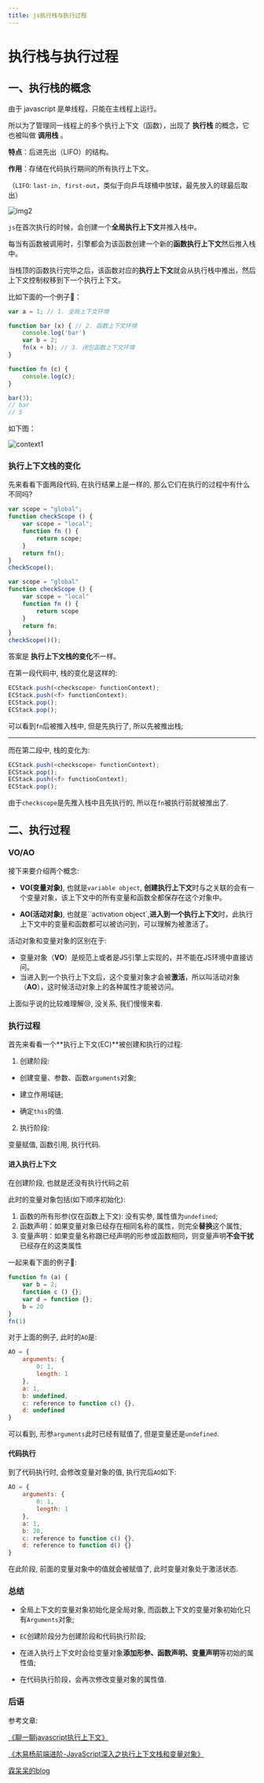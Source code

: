 ```yaml
---
title: js执行栈与执行过程
---
```


# 执行栈与执行过程

## 一、执行栈的概念

由于 javascript 是单线程，只能在主线程上运行。

所以为了管理同一线程上的多个执行上下文（函数），出现了 **执行栈** 的概念，它也被叫做 **调用栈** 。

**特点**：后进先出（LIFO）的结构。

**作用**：存储在代码执行期间的所有执行上下文。

（`LIFO`: `last-in, first-out`，类似于向乒乓球桶中放球，最先放入的球最后取出）

![img2](https://hexo-blog-1256114407.cos.ap-shenzhen-fsi.myqcloud.com/executionContext3.png)

`js`在首次执行的时候，会创建一个**全局执行上下文**并推入栈中。

每当有函数被调用时，引擎都会为该函数创建一个新的**函数执行上下文**然后推入栈中。

当栈顶的函数执行完毕之后，该函数对应的**执行上下文**就会从执行栈中推出，然后上下文控制权移到下一个执行上下文。

比如下面的一个例子🌰：

```javascript
var a = 1; // 1. 全局上下文环境

function bar (x) { // 2. 函数上下文环境
    console.log('bar')
    var b = 2;
    fn(x + b); // 3. 闭包函数上下文环境
}

function fn (c) {
    console.log(c);
}

bar(3);
// bar
// 5
```

如下图：

![context1](https://hexo-blog-1256114407.cos.ap-shenzhen-fsi.myqcloud.com/context1.png)


### 执行上下文栈的变化

先来看看下面两段代码, 在执行结果上是一样的, 那么它们在执行的过程中有什么不同吗?

```javascript
var scope = "global";
function checkScope () {
	var scope = "local";
	function fn () {
		return scope;
	}
	return fn();
}
checkScope();
```

```javascript
var scope = "global"
function checkScope () {
	var scope = "local"
	function fn () {
		return scope
	}
	return fn;
}
checkScope()();
```

答案是 **执行上下文栈的变化**不一样。

在第一段代码中, 栈的变化是这样的:

```javascript
ECStack.push(<checkscope> functionContext);
ECStack.push(<f> functionContext);
ECStack.pop();
ECStack.pop();
```

可以看到`fn`后被推入栈中, 但是先执行了, 所以先被推出栈;

---

而在第二段中, 栈的变化为:

```javascript
ECStack.push(<checkscope> functionContext);
ECStack.pop();
ECStack.push(<f> functionContext);
ECStack.pop();
```

由于`checkscope`是先推入栈中且先执行的, 所以在`fn`被执行前就被推出了.

## 二、执行过程

### VO/AO

接下来要介绍两个概念:

- **VO(变量对象)**, 也就是`variable object`, **创建执行上下文**时与之关联的会有一个变量对象，该上下文中的所有变量和函数全都保存在这个对象中。

- **AO(活动对象)**, 也就是``activation object`,**进入到一个执行上下文**时，此执行上下文中的变量和函数都可以被访问到，可以理解为被激活了。


活动对象和变量对象的区别在于:

- 变量对象（**VO**）是规范上或者是JS引擎上实现的，并不能在JS环境中直接访问。
- 当进入到一个执行上下文后，这个变量对象才会被**激活**，所以叫活动对象（**AO**），这时候活动对象上的各种属性才能被访问。

上面似乎说的比较难理解😢, 没关系, 我们慢慢来看.

### 执行过程

首先来看看一个**执行上下文(EC)**被创建和执行的过程:

1. 创建阶段:

- 创建变量、参数、函数`arguments`对象;

- 建立作用域链;

- 确定`this`的值.

2. 执行阶段:

 变量赋值, 函数引用, 执行代码.

#### 进入执行上下文

在创建阶段, 也就是还没有执行代码之前

此时的变量对象包括(如下顺序初始化):

1. 函数的所有形参(仅在函数上下文): 没有实参, 属性值为`undefined`;
2. 函数声明：如果变量对象已经存在相同名称的属性，则完全**替换**这个属性;
3. 变量声明：如果变量名称跟已经声明的形参或函数相同，则变量声明**不会干扰**已经存在的这类属性

一起来看下面的例子🌰:

```javascript
function fn (a) {
	var b = 2;
	function c () {};
	var d = function {};
	b = 20
}
fn(1)
```

对于上面的例子, 此时的`AO`是:

```javascript
AO = {
	arguments: {
		0: 1,
		length: 1
	},
	a: 1,
	b: undefined,
	c: reference to function c() {},
	d: undefined
}
```

可以看到, 形参`arguments`此时已经有赋值了, 但是变量还是`undefined`.


#### 代码执行

到了代码执行时, 会修改变量对象的值, 执行完后`AO`如下:

```javascript
AO = {
	arguments: {
		0: 1,
		length: 1
	},
	a: 1,
	b: 20,
	c: reference to function c() {},
	d: reference to function d() {}
}
```

在此阶段, 前面的变量对象中的值就会被赋值了, 此时变量对象处于激活状态.



### 总结

- 全局上下文的变量对象初始化是全局对象, 而函数上下文的变量对象初始化只有`Arguments`对象;
- `EC`创建阶段分为创建阶段和代码执行阶段;
- 在进入执行上下文时会给变量对象**添加形参、函数声明、变量声明**等初始的属性值;

- 在代码执行阶段，会再次修改变量对象的属性值.



### 后语

参考文章:

[《聊一聊javascript执行上下文》](https://juejin.im/post/5ac301d151882510fd3fcf3a#heading-2)

[《木易杨前端进阶-JavaScript深入之执行上下文栈和变量对象》](https://muyiy.cn/blog/1/1.2.html#执行上下文)

[霖呆呆的blog](https://github.com/LinDaiDai/niubility-coding-js)